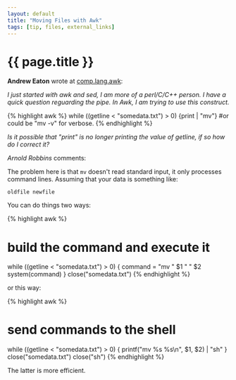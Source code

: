 ```yaml
---
layout: default
title: "Moving Files with Awk"
tags: [tip, files, external_links]
---
```


# {{ page.title }}

**Andrew Eaton** wrote at [comp.lang.awk][1]:

*I just started with awk and sed, I am more of a perl/C/C++ person.
I have a quick question reguarding the pipe. In Awk, I am trying to use
this construct.*

{% highlight awk %}
while ((getline < "somedata.txt") > 0)
            {print | "mv"} #or could be "mv -v" for verbose. 
{% endhighlight %}

*Is it possible that "print" is no longer printing the value of getline,
if so how do I correct it?*

*Arnold Robbins* comments:

The problem here is that `mv` doesn't read standard input, it only
processes command lines.  Assuming that your data is something like:

	oldfile newfile

You can do things two ways:

{% highlight awk %}
# build the command and execute it
while ((getline &lt; "somedata.txt") > 0) {
          command = "mv " $1 " " $2
          system(command)
}
close("somedata.txt")
{% endhighlight %}

or this way:

{% highlight awk %}
# send commands to the shell
while ((getline &lt; "somedata.txt") > 0) {
          printf("mv %s %s\n", $1, $2) | "sh"
}
close("somedata.txt")
close("sh")
{% endhighlight %}

The latter is more efficient.

[1]: http://groups.google.com/group/comp.lang.awk/browse_thread/thread/b46590ad3d219299/30dcbc8ea43f741b?lnk=gst&q=arnold+robbins#30dcbc8ea43f741b
